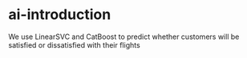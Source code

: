 # ai-introduction
We use LinearSVC and CatBoost to predict whether customers will be satisfied or dissatisfied with their flights
